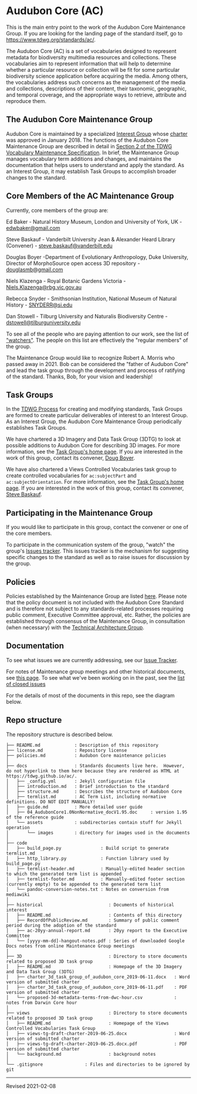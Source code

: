 # Audubon Core (AC)

This is the main entry point to the work of the Audubon Core Maintenance Group.  If you are looking for the landing page of the standard itself, go to https://www.tdwg.org/standards/ac/.

The Audubon Core (AC) is a set of vocabularies designed to represent metadata for biodiversity multimedia resources and collections. These vocabularies aim to represent information that will help to determine whether a particular resource or collection will be fit for some particular biodiversity science application before acquiring the media. Among others, the vocabularies address such concerns as the management of the media and collections, descriptions of their content, their taxonomic, geographic, and temporal coverage, and the appropriate ways to retrieve, attribute and reproduce them.

## The Audubon Core Maintenance Group

Audubon Core is maintained by a specialized [Interest Group](http://www.tdwg.org/about-tdwg/process/) whose [charter](audubon-core_maintenance-group_charter.md) was approved in January 2018.  The functions of the Audubon Core Maintenance Group are described in detail in [Section 2 of the TDWG Vocabulary Maintenance Specification](https://github.com/tdwg/vocab/blob/master/vms/maintenance-specification.md#2-administration).  In brief, the Maintenance Group manages vocabulary term additions and changes, and maintains the documentation that helps users to understand and apply the standard.  As an Interest Group, it may establish Task Groups to accomplish broader changes to the standard.  

## Core Members of the AC Maintenance Group

Currently, core members of the group are:

Ed Baker - Natural History Museum, London and University of York, UK - [edwbaker@gmail.com](mailto:edwbaker@gmail.com)

Steve Baskauf - Vanderbilt University Jean & Alexander Heard Library (Convener) - [steve.baskauf@vanderbilt.edu](mailto:steve.baskauf@vanderbilt.edu)

Douglas Boyer -Department of Evolutionary Anthropology, Duke University, Director of MorphoSource open access 3D repository - [douglasmb@gmail.com](mailto:douglasmb@gmail.com)

Niels Klazenga - Royal Botanic Gardens Victoria - [Niels.Klazenga@rbg.vic.gov.au](mailto:Niels.Klazenga@rbg.vic.gov.au)

Rebecca Snyder - Smithsonian Institution, National Museum of Natural History - [SNYDERR@si.edu](mailto:SNYDERR@si.edu)

Dan Stowell - Tilburg University and Naturalis Biodiversity Centre - [dstowell@tilburguniversity.edu](mailto:dstowell@tilburguniversity.edu)

To see all of the people who are paying attention to our work, see the list of ["watchers"](https://github.com/tdwg/ac/watchers).  The people on this list are effectively the "regular members" of the group.

The Maintenance Group would like to recognize Robert A. Morris who passed away in 2021. Bob can be considered the "father of Audubon Core" and lead the task group through the development and process of ratifying of the standard. Thanks, Bob, for your vision and leadership!

## Task Groups

In the [TDWG Process](https://www.tdwg.org/about/process/) for creating and modifying standards, Task Groups are formed to create particular deliverables of interest to an Interest Group.  As an Interest Group, the Audubon Core Maintenance Group periodically establishes Task Groups.

We have chartered a 3D Imagery and Data Task Group (3DTG) to look at possible additions to Audubon Core for describing 3D images.  For more information, see the [Task Group's home page](3d/README.md).  If you are interested in the work of this group, contact its convener, [Doug Boyer](mailto:douglasmb@gmail.com).

We have also chartered a Views Controlled Vocabularies task group to create controlled vocabularies for `ac:subjectPart` and `ac:subjectOrientation`.  For more information, see the [Task Group's home page](views/README.md).  If you are interested in the work of this group, contact its convener, [Steve Baskauf](mailto:steve.baskauf@vanderbilt.edu).

## Participating in the Maintenance Group

If you would like to participate in this group, contact the convener or one of the core members.  

To participate in the communication system of the group, "watch" the group's [Issues tracker](https://github.com/tdwg/ac/issues).  This issues tracker is the mechanism for suggesting specific changes to the standard as well as to raise issues for discussion by the group.

## Policies

Policies established by the Maintenance Group are listed [here](policies.md).  Please note that the policy document is not included with the Audubon Core Standard and is therefore not subject to any standards-related processes requiring public comment, Executive Committee approval, etc. Rather, the policies are established through consensus of the Maintenance Group, in consultation (when necessary) with the [Technical Architecture Group](https://github.com/tdwg/tag).

## Documentation

To see what issues we are currently addressing, see our [Issue Tracker](https://github.com/tdwg/ac/issues).  

For notes of Maintenance group meetings and other historical documents, see [this page](historical/README.md).  To see what we've been working on in the past, see the [list of closed issues](https://github.com/tdwg/ac/issues?q=is%3Aissue+is%3Aclosed)

For the details of most of the documents in this repo, see the diagram below.

## Repo structure

The repository structure is described below.

```
├── README.md             : Description of this repository
├── license.md            : Repository license
├── policies.md           : Audubon Core maintenance policies
│
├── docs                  : Standards documents live here.  However, do not hyperlink to them here because they are rendered as HTML at https://tdwg.github.io/ac/.
│   ├── _config.yml       : Jekyll configuration file
│   ├── introduction.md   : Brief introduction to the standard
│   ├── structure.md      : Describes the structure of Audubon Core
│   ├── termlist.md       : AC Term List, including normative definitions. DO NOT EDIT MANUALLY!
│   ├── guide.md          : More detailed user guide
│   ├── 04_AudubonCore1.0NonNormative_docV1.95.doc     : version 1.95 of the reference guide
│   └── assets            : subdirectories contain stuff for Jekyll operation
│       └── images        : directory for images used in the documents
│
├── code
│   ├── build_page.py               : Build script to generate termlist.md
│   ├── http_library.py             : Function library used by build_page.py
│   ├── termlist-header.md          : Manually-edited header section to which the generated term list is appended
│   ├── termlist-footer.md          : Manually-edited footer section (currently empty) to be appended to the generated term list
│   └── pandoc-conversion-notes.txt : Notes on conversion from mediawiki
│
├── historical                         : Documents of historical interest
│   ├── README.md                      : Contents of this directory
│   ├── RecordOfPublicReview.md        : Summary of public comment period during the adoption of the standard
│   ├── ac-20yy-annual-report.md       : 20yy report to the Executive Committee
│   └── [yyyy-mm-dd]-hangout-notes.pdf : Series of downloaded Google Docs notes from online Maintenance Group meetings
│
├── 3D                                 : Directory to store documents related to proposed 3D task group
│   ├── README.md                      : Homepage of the 3D Imagery and Data Task Group (3DTG)
│   ├── charter_3d_task_group_of_audubon_core_2019-06-11.docx   : Word version of submitted charter
│   ├── charter_3d_task_group_of_audubon_core_2019-06-11.pdf    : PDF version of submitted charter
│   └── proposed-3d-metadata-terms-from-dwc-hour.csv            : notes from Darwin Core hour
│
├── views                              : Directory to store documents related to proposed 3D task group
│   ├── README.md                      : Homepage of the Views Controlled Vocabularies Task Group
│   ├── views-tg-draft-charter-2019-06-25.docx                  : Word version of submitted charter
│   ├── views-tg-draft-charter-2019-06-25.docx.pdf              : PDF version of submitted charter
│   └── background.md                  : background notes
│
└── .gitignore                : Files and directories to be ignored by git
```

-----
Revised 2021-02-08
